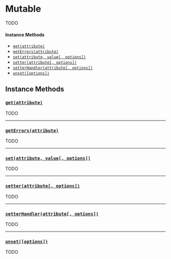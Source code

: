 # Mutable

TODO


#### Instance Methods

- [`get(attribute)`](#get)
- [`getErrors(attribute)`](#getErrors)
- [`set(attribute, value[, options])`](#set)
- [`setter(attribute[, options])`](#setter)
- [`setterHandler(attribute[, options])`](#setterHandler)
- [`unset([options])`](#unset)


## Instance Methods

### <a id='get'></a>[`get(attribute)`](#get)

TODO

---

### <a id='getErrors'></a>[`getErrors(attribute)`](#getErrors)

TODO

---

### <a id='set'></a>[`set(attribute, value[, options])`](#set)

TODO

---

### <a id='setter'></a>[`setter(attribute[, options])`](#setter)

TODO

---

### <a id='setterHandler'></a>[`setterHandler(attribute[, options])`](#setterHandler)

TODO

---

### <a id='unset'></a>[`unset([options])`](#unset)

TODO
